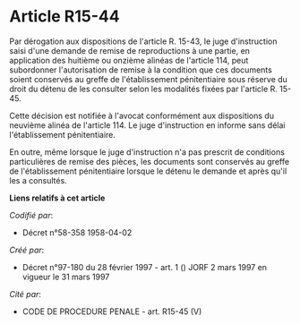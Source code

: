 # Article R15-44

Par dérogation aux dispositions de l'article R. 15-43, le juge d'instruction saisi d'une demande de remise de reproductions à
une partie, en application des huitième ou onzième alinéas de l'article 114, peut subordonner l'autorisation de remise à la
condition que ces documents soient conservés au greffe de l'établissement pénitentiaire sous réserve du droit du détenu de
les consulter selon les modalités fixées par l'article R. 15-45.

Cette décision est notifiée à l'avocat conformément aux dispositions du neuvième alinéa de l'article 114. Le juge
d'instruction en informe sans délai l'établissement pénitentiaire.

En outre, même lorsque le juge d'instruction n'a pas prescrit de conditions particulières de remise des pièces, les documents
sont conservés au greffe de l'établissement pénitentiaire lorsque le détenu le demande et après qu'il les a consultés.

**Liens relatifs à cet article**

_Codifié par_:

  - Décret n°58-358 1958-04-02

_Créé par_:

  - Décret n°97-180 du 28 février 1997 - art. 1 () JORF 2 mars 1997 en vigueur le 31 mars 1997

_Cité par_:

  - CODE DE PROCEDURE PENALE - art. R15-45 (V)
